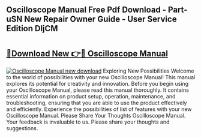 ## Oscilloscope Manual Free Pdf Download - Part-uSN New Repair Owner Guide - User Service Edition DljCM

# <h2><a href="http://cf2159.oget.top/?id=Oscilloscope+Manual">🔗Download New 👉🔴 Oscilloscope Manual</a></h2>

[![Oscilloscope Manual new download](https://i.imgur.com/5g1atiW.png)](http://cf2159.oget.top/?id=Oscilloscope+Manual)
Exploring New Possibilities Welcome to the world of possibilities with your new Oscilloscope Manual! This manual explores its potential for creativity and innovation. Before you begin using your Oscilloscope Manual, please read this manual thoroughly. It contains essential information on product setup, operation, maintenance, and troubleshooting, ensuring that you are able to use the product effectively and efficiently. Experience the possibilities of list of features with your new Oscilloscope Manual. Please Share Your Thoughts Oscilloscope Manual. Your feedback is invaluable to us. Please share your thoughts and suggestions.
